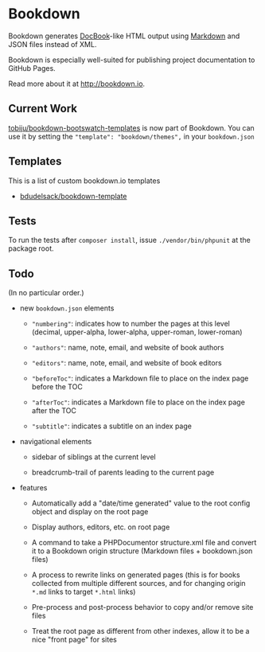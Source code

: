 # Bookdown

Bookdown generates [DocBook](http://docbook.org)-like HTML output using [Markdown](http://daringfireball.net/projects/markdown/) and JSON files instead of XML.

Bookdown is especially well-suited for publishing project documentation to GitHub Pages.

Read more about it at <http://bookdown.io>.

## Current Work
[tobiju/bookdown-bootswatch-templates](https://github.com/tobiju/bookdown-bootswatch-templates "Bootswatch styles and syntax highlighting")
is now part of Bookdown. You can use it by setting the `"template": "bookdown/themes",` in your `bookdown.json`

## Templates

This is a list of custom bookdown.io templates
* [bdudelsack/bookdown-template](https://github.com/bdudelsack/bookdown-template "Template for the bookdown project using Bootstrap and HighlightJS")

## Tests

To run the tests after `composer install`, issue `./vendor/bin/phpunit` at the package root.

## Todo

(In no particular order.)

- new `bookdown.json` elements

    - `"numbering"`: indicates how to number the pages at this level (decimal, upper-alpha, lower-alpha, upper-roman, lower-roman)

    - `"authors"`: name, note, email, and website of book authors

    - `"editors"`: name, note, email, and website of book editors

    - `"beforeToc"`: indicates a Markdown file to place on the index page before the TOC

    - `"afterToc"`: indicates a Markdown file to place on the index page after the TOC

    - `"subtitle"`: indicates a subtitle on an index page

- navigational elements

    - sidebar of siblings at the current level

    - breadcrumb-trail of parents leading to the current page

- features

    - Automatically add a "date/time generated" value to the root config object and display on the root page

    - Display authors, editors, etc. on root page

    - A command to take a PHPDocumentor structure.xml file and convert it to a Bookdown origin structure (Markdown files + bookdown.json files)

    - A process to rewrite links on generated pages (this is for books collected from multiple different sources, and for changing origin `*.md` links to target `*.html` links)

    - Pre-process and post-process behavior to copy and/or remove site files

    - Treat the root page as different from other indexes, allow it to be a nice "front page" for sites
